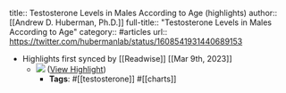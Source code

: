 title:: Testosterone Levels in Males According to Age (highlights)
author:: [[Andrew D. Huberman, Ph.D.]]
full-title:: "Testosterone Levels in Males According to Age"
category:: #articles
url:: https://twitter.com/hubermanlab/status/1608541931440689153

- Highlights first synced by [[Readwise]] [[Mar 9th, 2023]]
	- ![](https://pbs.twimg.com/media/FlKwXD0aAAALNa-.jpg) ([View Highlight](https://read.readwise.io/read/01gv05s7h7jkd70e44x9vsrj6q))
		- **Tags**: #[[testosterone]] #[[charts]]